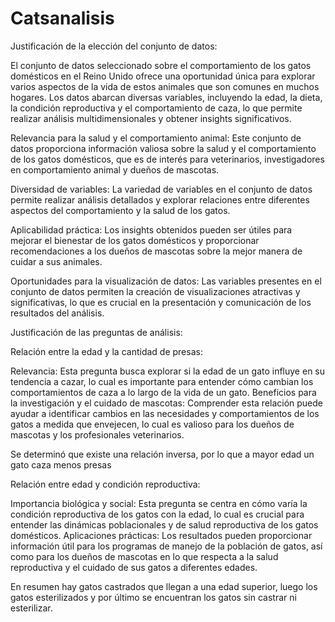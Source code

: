 # Catsanalisis

Justificación de la elección del conjunto de datos:

El conjunto de datos seleccionado sobre el comportamiento de los gatos domésticos en el Reino Unido ofrece una oportunidad única para explorar varios aspectos de la vida de estos animales que son comunes en muchos hogares. Los datos abarcan diversas variables, incluyendo la edad, la dieta, la condición reproductiva y el comportamiento de caza, lo que permite realizar análisis multidimensionales y obtener insights significativos.

Relevancia para la salud y el comportamiento animal: Este conjunto de datos proporciona información valiosa sobre la salud y el comportamiento de los gatos domésticos, que es de interés para veterinarios, investigadores en comportamiento animal y dueños de mascotas.

Diversidad de variables: La variedad de variables en el conjunto de datos permite realizar análisis detallados y explorar relaciones entre diferentes aspectos del comportamiento y la salud de los gatos.

Aplicabilidad práctica: Los insights obtenidos pueden ser útiles para mejorar el bienestar de los gatos domésticos y proporcionar recomendaciones a los dueños de mascotas sobre la mejor manera de cuidar a sus animales.

Oportunidades para la visualización de datos: Las variables presentes en el conjunto de datos permiten la creación de visualizaciones atractivas y significativas, lo que es crucial en la presentación y comunicación de los resultados del análisis.


Justificación de las preguntas de análisis:

Relación entre la edad y la cantidad de presas:

Relevancia: Esta pregunta busca explorar si la edad de un gato influye en su tendencia a cazar, lo cual es importante para entender cómo cambian los comportamientos de caza a lo largo de la vida de un gato.
Beneficios para la investigación y el cuidado de mascotas: Comprender esta relación puede ayudar a identificar cambios en las necesidades y comportamientos de los gatos a medida que envejecen, lo cual es valioso para los dueños de mascotas y los profesionales veterinarios.

Se determinó que existe una relación inversa, por lo que a mayor edad un gato caza menos presas



Relación entre edad y condición reproductiva:

Importancia biológica y social: Esta pregunta se centra en cómo varía la condición reproductiva de los gatos con la edad, lo cual es crucial para entender las dinámicas poblacionales y de salud reproductiva de los gatos domésticos.
Aplicaciones prácticas: Los resultados pueden proporcionar información útil para los programas de manejo de la población de gatos, así como para los dueños de mascotas en lo que respecta a la salud reproductiva y el cuidado de sus gatos a diferentes edades.

En resumen hay gatos castrados que llegan a una edad superior, luego los gatos esterilizados y por último se encuentran los gatos sin castrar ni esterilizar.

